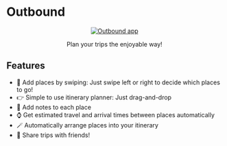 # Outbound
<p align="center">
  <a href="https://outbound-one.vercel.app" target="_blank">
    <img src="https://github.com/user-attachments/assets/1d83e152-7530-4a49-95c8-9afcfa649263" alt="Outbound app">
  </a>
</p>

<div align="center">
  <p>
    Plan your trips the enjoyable way!
  </p>
</div>

## Features
- 👋 Add places by swiping: Just swipe left or right to decide which places to go!
- 👉 Simple to use itinerary planner: Just drag-and-drop
- 📝 Add notes to each place
- ⌚ Get estimated travel and arrival times between places automatically
- 🪄 Automatically arrange places into your itinerary
- 🔗 Share trips with friends!

